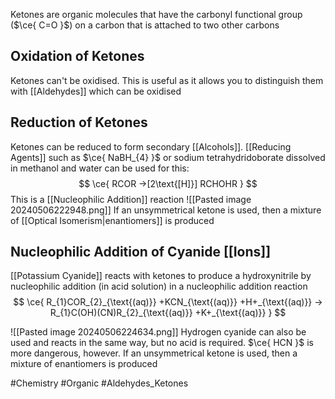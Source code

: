 Ketones are organic molecules that have the carbonyl functional group ($\ce{ C=O }$) on a carbon that is attached to two other carbons
## Oxidation of Ketones
Ketones can't be oxidised. This is useful as it allows you to distinguish them with [[Aldehydes]] which can be oxidised
## Reduction of Ketones
Ketones can be reduced to form secondary [[Alcohols]]. [[Reducing Agents]] such as $\ce{ NaBH_{4} }$ or sodium tetrahydridoborate dissolved in methanol and water can be used for this:
$$
\ce{ RCOR ->[2\text{[H]}] RCHOHR }
$$
This is a [[Nucleophilic Addition]] reaction
![[Pasted image 20240506222948.png]]
If an unsymmetrical ketone is used, then a mixture of [[Optical Isomerism|enantiomers]] is produced
## Nucleophilic Addition of Cyanide [[Ions]]
[[Potassium Cyanide]] reacts with ketones to produce a hydroxynitrile by nucleophilic addition (in acid solution) in a nucleophilic addition reaction
$$
\ce{ R_{1}COR_{2}_{\text{(aq)}} +KCN_{\text{(aq)}} +H+_{\text{(aq)}} -> R_{1}C(OH)(CN)R_{2}_{\text{(aq)}} +K+_{\text{(aq)}} }
$$

![[Pasted image 20240506224634.png]]
Hydrogen cyanide can also be used and reacts in the same way, but no acid is required. $\ce{ HCN }$ is more dangerous, however. If an unsymmetrical ketone is used, then a mixture of enantiomers is produced

#Chemistry #Organic #Aldehydes_Ketones 